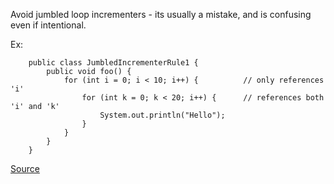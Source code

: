 Avoid jumbled loop incrementers - its usually a mistake, and is confusing even if intentional.

Ex:

```
    public class JumbledIncrementerRule1 {
        public void foo() {
            for (int i = 0; i < 10; i++) {			// only references 'i'
                for (int k = 0; k < 20; i++) {		// references both 'i' and 'k'
                    System.out.println("Hello");
                }
            }
        }
    }
```

 [Source](http://pmd.sourceforge.net/pmd-5.3.2/pmd-java/rules/java/basic.html#JumbledIncrementer)
